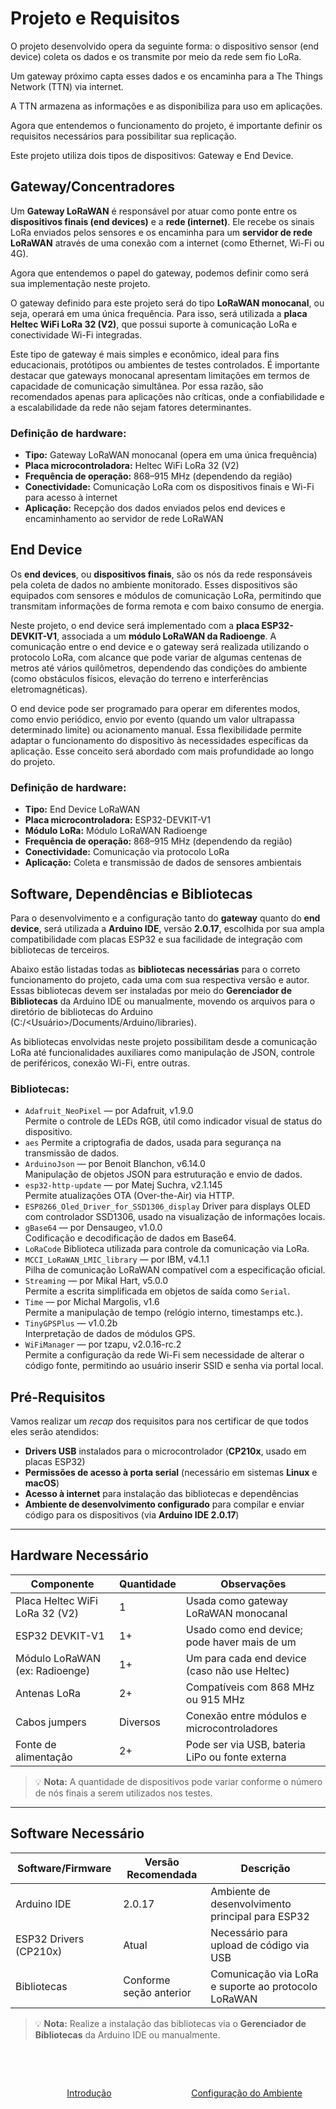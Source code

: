 # Projeto e Requisitos

O projeto desenvolvido opera da seguinte forma: o dispositivo sensor (end device) coleta os dados e os transmite por meio da rede sem fio LoRa.

Um gateway próximo capta esses dados e os encaminha para a The Things Network (TTN) via internet.

A TTN armazena as informações e as disponibiliza para uso em aplicações.

Agora que entendemos o funcionamento do projeto, é importante definir os requisitos necessários para possibilitar sua replicação.

Este projeto utiliza dois tipos de dispositivos: Gateway e End Device.

## Gateway/Concentradores

Um **Gateway LoRaWAN** é responsável por atuar como ponte entre os **dispositivos finais (end devices)** e a **rede (internet)**. Ele recebe os sinais LoRa enviados pelos sensores e os encaminha para um **servidor de rede LoRaWAN** através de uma conexão com a internet (como Ethernet, Wi-Fi ou 4G).

Agora que entendemos o papel do gateway, podemos definir como será sua implementação neste projeto.

O gateway definido para este projeto será do tipo **LoRaWAN monocanal**, ou seja, operará em uma única frequência. Para isso, será utilizada a **placa Heltec WiFi LoRa 32 (V2)**, que possui suporte à comunicação LoRa e conectividade Wi-Fi integradas.

Este tipo de gateway é mais simples e econômico, ideal para fins educacionais, protótipos ou ambientes de testes controlados. É importante destacar que gateways monocanal apresentam limitações em termos de capacidade de comunicação simultânea. Por essa razão, são recomendados apenas para aplicações não críticas, onde a confiabilidade e a escalabilidade da rede não sejam fatores determinantes.

### Definição de hardware:

- **Tipo:** Gateway LoRaWAN monocanal (opera em uma única frequência)
- **Placa microcontroladora:** Heltec WiFi LoRa 32 (V2)
- **Frequência de operação:** 868–915 MHz (dependendo da região)
- **Conectividade:** Comunicação LoRa com os dispositivos finais e Wi-Fi para acesso à internet
- **Aplicação:** Recepção dos dados enviados pelos end devices e encaminhamento ao servidor de rede LoRaWAN

## End Device

Os **end devices**, ou **dispositivos finais**, são os nós da rede responsáveis pela coleta de dados no ambiente monitorado. Esses dispositivos são equipados com sensores e módulos de comunicação LoRa, permitindo que transmitam informações de forma remota e com baixo consumo de energia.

Neste projeto, o end device será implementado com a **placa ESP32-DEVKIT-V1**, associada a um **módulo LoRaWAN da Radioenge**. A comunicação entre o end device e o gateway será realizada utilizando o protocolo LoRa, com alcance que pode variar de algumas centenas de metros até vários quilômetros, dependendo das condições do ambiente (como obstáculos físicos, elevação do terreno e interferências eletromagnéticas).

O end device pode ser programado para operar em diferentes modos, como envio periódico, envio por evento (quando um valor ultrapassa determinado limite) ou acionamento manual. Essa flexibilidade permite adaptar o funcionamento do dispositivo às necessidades específicas da aplicação. Esse conceito será abordado com mais profundidade ao longo do projeto.

### Definição de hardware:

- **Tipo:** End Device LoRaWAN
- **Placa microcontroladora:** ESP32-DEVKIT-V1
- **Módulo LoRa:** Módulo LoRaWAN Radioenge
- **Frequência de operação:** 868–915 MHz (dependendo da região)
- **Conectividade:** Comunicação via protocolo LoRa
- **Aplicação:** Coleta e transmissão de dados de sensores ambientais

## Software, Dependências e Bibliotecas

Para o desenvolvimento e a configuração tanto do **gateway** quanto do **end device**, será utilizada a **Arduino IDE**, versão **2.0.17**, escolhida por sua ampla compatibilidade com placas ESP32 e sua facilidade de integração com bibliotecas de terceiros.

Abaixo estão listadas todas as **bibliotecas necessárias** para o correto funcionamento do projeto, cada uma com sua respectiva versão e autor. Essas bibliotecas devem ser instaladas por meio do **Gerenciador de Bibliotecas** da Arduino IDE ou manualmente, movendo os arquivos para o diretório de bibliotecas do Arduino (C:/<Usuário>/Documents/Arduino/libraries).

As bibliotecas envolvidas neste projeto possibilitam desde a comunicação LoRa até funcionalidades auxiliares como manipulação de JSON, controle de periféricos, conexão Wi-Fi, entre outras.

### Bibliotecas:

- `Adafruit_NeoPixel` — por Adafruit, v1.9.0  
  Permite o controle de LEDs RGB, útil como indicador visual de status do dispositivo.
- `aes`
  Permite a criptografia de dados, usada para segurança na transmissão de dados.
- `ArduinoJson` — por Benoit Blanchon, v6.14.0  
  Manipulação de objetos JSON para estruturação e envio de dados.
- `esp32-http-update` — por Matej Suchra, v2.1.145  
  Permite atualizações OTA (Over-the-Air) via HTTP.
- `ESP8266_Oled_Driver_for_SSD1306_display`
  Driver para displays OLED com controlador SSD1306, usado na visualização de informações locais.
- `gBase64` — por Densaugeo, v1.0.0  
  Codificação e decodificação de dados em Base64.
- `LoRaCode`
  Biblioteca utilizada para controle da comunicação via LoRa.
- `MCCI_LoRaWAN_LMIC_library` — por IBM, v4.1.1  
  Pilha de comunicação LoRaWAN compatível com a especificação oficial.
- `Streaming` — por Mikal Hart, v5.0.0  
  Permite a escrita simplificada em objetos de saída como `Serial`.
- `Time` — por Michal Margolis, v1.6  
  Permite a manipulação de tempo (relógio interno, timestamps etc.).
- `TinyGPSPlus` — v1.0.2b  
  Interpretação de dados de módulos GPS.
- `WiFiManager` — por tzapu, v2.0.16-rc.2  
  Permite a configuração da rede Wi-Fi sem necessidade de alterar o código fonte, permitindo ao usuário inserir SSID e senha via portal local.

## Pré-Requisitos

Vamos realizar um _recap_ dos requisitos para nos certificar de que todos eles serão atendidos:

- **Drivers USB** instalados para o microcontrolador (**CP210x**, usado em placas ESP32)
- **Permissões de acesso à porta serial** (necessário em sistemas **Linux** e **macOS**)
- **Acesso à internet** para instalação das bibliotecas e dependências
- **Ambiente de desenvolvimento configurado** para compilar e enviar código para os dispositivos (via **Arduino IDE 2.0.17**)

---

## Hardware Necessário

| Componente                     | Quantidade | Observações                                     |
| ------------------------------ | ---------- | ----------------------------------------------- |
| Placa Heltec WiFi LoRa 32 (V2) | 1          | Usada como gateway LoRaWAN monocanal            |
| ESP32 DEVKIT-V1                | 1+         | Usado como end device; pode haver mais de um    |
| Módulo LoRaWAN (ex: Radioenge) | 1+         | Um para cada end device (caso não use Heltec)   |
| Antenas LoRa                   | 2+         | Compatíveis com 868 MHz ou 915 MHz              |
| Cabos jumpers                  | Diversos   | Conexão entre módulos e microcontroladores      |
| Fonte de alimentação           | 2+         | Pode ser via USB, bateria LiPo ou fonte externa |

> 💡 **Nota:** A quantidade de dispositivos pode variar conforme o número de nós finais a serem utilizados nos testes.

---

## Software Necessário

| Software/Firmware      | Versão Recomendada      | Descrição                                           |
| ---------------------- | ----------------------- | --------------------------------------------------- |
| Arduino IDE            | 2.0.17                  | Ambiente de desenvolvimento principal para ESP32    |
| ESP32 Drivers (CP210x) | Atual                   | Necessário para upload de código via USB            |
| Bibliotecas            | Conforme seção anterior | Comunicação via LoRa e suporte ao protocolo LoRaWAN |

> 💡 **Nota:** Realize a instalação das bibliotecas via o **Gerenciador de Bibliotecas** da Arduino IDE ou manualmente.

<br />
<br />

  <div style="display: flex; justify-content: space-around; margin-top: 2em;">
  <a href="../01-introducao/" class="md-button md-button--primary" style="width: 360px; text-align: center;">Introdução</a>
  <a href="../03-configuracao-ambiente/" class="md-button md-button--primary" style="width: 360px; text-align: center;">Configuração do Ambiente</a>
  </div>
